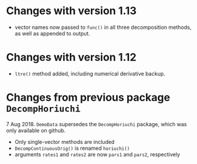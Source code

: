 # Changes with version 1.13 
*  vector names now passed to `func()` in all three decomposition methods, as well as appended to output.

# Changes with version 1.12 
*  `ltre()` method added, including numerical derivative backup.

# Changes from previous package `DecompHoriuchi` 
7 Aug 2018. `DemoData` supersedes the `DecompHoriuchi` package, which was only available on github. 

*  Only single-vector methods are included
*  `DecompContinuousOrig()` is renamed `horiuchi()`
*  arguments `rates1` and `rates2` are now `pars1` and `pars2`, respectively

